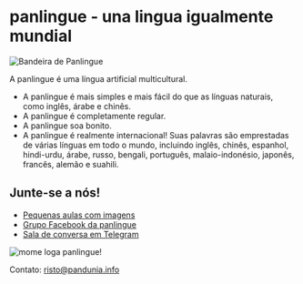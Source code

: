 # panlingue - una lingua igualmente mundial

![](http://www.panlingue.info/bandir/bandir.png "Bandeira de Panlingue")


A panlingue é uma língua artificial multicultural.

- A panlingue é mais simples e mais fácil do que as línguas naturais, como inglês, árabe e chinês.
- A panlingue é completamente regular.
- A panlingue soa bonito.
- A panlingue é realmente internacional! Suas palavras são emprestadas de várias línguas em todo o mundo, incluindo inglês, chinês, espanhol, hindi-urdu, árabe, russo, bengali, português, malaio-indonésio, japonês, francês, alemão e suahili.


## Junte-se a nós!

- [Pequenas aulas com imagens](http://www.panlingue.info/panlingue/mini_darse.html)
- [Grupo Facebook da panlingue](http://www.facebook.com/groups/panlingue)
- [Sala de conversa em Telegram](https://telegram.me/joinchat/Dhfgywdb7jonCD7DHCxuJw)

![](http://www.panlingue.info/grafe/mome_loga_panlingue.png "mome loga panlingue!")

Contato: risto@pandunia.info

